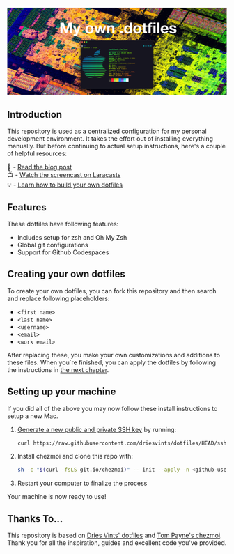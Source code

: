 <p align="center"><img src="art/banner-2x.png"></p>

## Introduction

This repository is used as a centralized configuration for my personal development environment. It takes the effort out of installing everything manually. But before continuing to actual setup instructions, here's a couple of helpful resources:

📖 - [Read the blog post](https://driesvints.com/blog/getting-started-with-dotfiles)  
📺 - [Watch the screencast on Laracasts](https://laracasts.com/series/guest-spotlight/episodes/1)  
💡 - [Learn how to build your own dotfiles](https://github.com/driesvints/dotfiles#your-own-dotfiles)  

## Features

These dotfiles have following features:
* Includes setup for zsh and Oh My Zsh
* Global git configurations
* Support for Github Codespaces


## Creating your own dotfiles

To create your own dotfiles, you can fork this repository and then search and replace following placeholders:

* `<first name>`
* `<last name>`
* `<username>`
* `<email>`
* `<work email>`

After replacing these, you make your own customizations and additions to these files. When you´re finished, you can apply the dotfiles by following the instructions in [the next chapter](#setting-up-your-machine).

## Setting up your machine

If you did all of the above you may now follow these install instructions to setup a new Mac.

1. [Generate a new public and private SSH key](https://docs.github.com/en/github/authenticating-to-github/generating-a-new-ssh-key-and-adding-it-to-the-ssh-agent) by running:

   ```zsh
   curl https://raw.githubusercontent.com/driesvints/dotfiles/HEAD/ssh.sh | sh -s "<your-email-address>"
   ```

2. Install chezmoi and clone this repo with:

    ```zsh
    sh -c "$(curl -fsLS git.io/chezmoi)" -- init --apply -n <github-username>
    ```

3. Restart your computer to finalize the process

Your machine is now ready to use!

## Thanks To...

This repository is based on [Dries Vints' dotfiles](https://github.com/driesvints/dotfiles) and [Tom Payne's chezmoi](https://github.com/twpayne/chezmoi). Thank you for all the inspiration, guides and excellent code you've provided.
